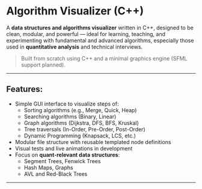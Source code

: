 # Algorithm Visualizer (C++)

A **data structures and algorithms visualizer** written in C++, designed to be clean, modular, and powerful — ideal for learning, teaching, and experimenting with fundamental and advanced algorithms, especially those used in **quantitative analysis** and technical interviews.

> Built from scratch using C++ and a minimal graphics engine (SFML support planned).

---

## Features:

- Simple GUI interface to visualize steps of:
  - Sorting algorithms (e.g., Merge, Quick, Heap)
  - Searching algorithms (Binary, Linear)
  - Graph algorithms (Dijkstra, DFS, BFS, Kruskal)
  - Tree traversals (In-Order, Pre-Order, Post-Order)
  - Dynamic Programming (Knapsack, LCS, etc.)
- Modular file structure with reusable templated node definitions
- Visual tests and live animations in development
- Focus on **quant-relevant data structures**:
  - Segment Trees, Fenwick Trees
  - Hash Maps, Graphs
  - AVL and Red-Black Trees

---